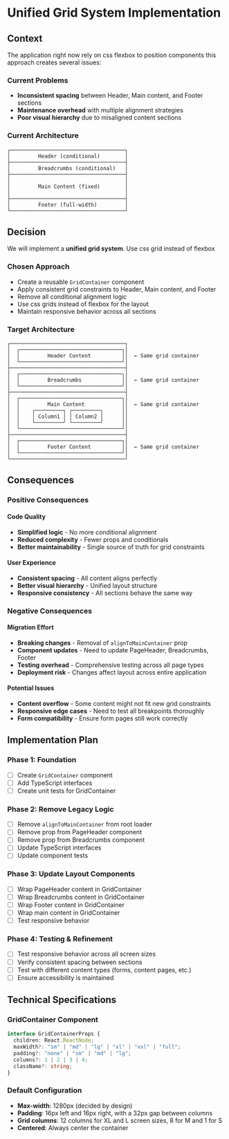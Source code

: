 # Unified Grid System Implementation

## Context

The application right now rely on css flexbox to position components this approach creates several issues:

### Current Problems

- **Inconsistent spacing** between Header, Main content, and Footer sections
- **Maintenance overhead** with multiple alignment strategies
- **Poor visual hierarchy** due to misaligned content sections

### Current Architecture

```
┌─────────────────────────────────────┐
│         Header (conditional)        │
├─────────────────────────────────────┤
│         Breadcrumbs (conditional)   │
├─────────────────────────────────────┤
│                                     │
│         Main Content (fixed)        │
│                                     │
├─────────────────────────────────────┤
│         Footer (full-width)         │
└─────────────────────────────────────┘
```

## Decision

We will implement a **unified grid system**. Use css grid instead of flexbox

### Chosen Approach

- Create a reusable `GridContainer` component
- Apply consistent grid constraints to Header, Main content, and Footer
- Remove all conditional alignment logic
- Use css grids instead of flexbox for the layout
- Maintain responsive behavior across all sections

### Target Architecture

```
┌─────────────────────────────────────┐
│  ┌─────────────────────────────────┐│
│  │         Header Content          ││  ← Same grid container
│  └─────────────────────────────────┘│
├─────────────────────────────────────┤
│  ┌─────────────────────────────────┐│
│  │         Breadcrumbs             ││  ← Same grid container
│  └─────────────────────────────────┘│
├─────────────────────────────────────┤
│  ┌─────────────────────────────────┐│
│  │         Main Content            ││  ← Same grid container
│  │    ┌─────────┐ ┌─────────┐      ││
│  │    │ Column1 │ │ Column2 │      ││
│  │    └─────────┘ └─────────┘      ││
│  └─────────────────────────────────┘│
├─────────────────────────────────────┤
│  ┌─────────────────────────────────┐│
│  │         Footer Content          ││  ← Same grid container
│  └─────────────────────────────────┘│
└─────────────────────────────────────┘
```

## Consequences

### Positive Consequences

#### Code Quality

- **Simplified logic** - No more conditional alignment
- **Reduced complexity** - Fewer props and conditionals
- **Better maintainability** - Single source of truth for grid constraints

#### User Experience

- **Consistent spacing** - All content aligns perfectly
- **Better visual hierarchy** - Unified layout structure
- **Responsive consistency** - All sections behave the same way

### Negative Consequences

#### Migration Effort

- **Breaking changes** - Removal of `alignToMainContainer` prop
- **Component updates** - Need to update PageHeader, Breadcrumbs, Footer
- **Testing overhead** - Comprehensive testing across all page types
- **Deployment risk** - Changes affect layout across entire application

#### Potential Issues

- **Content overflow** - Some content might not fit new grid constraints
- **Responsive edge cases** - Need to test all breakpoints thoroughly
- **Form compatibility** - Ensure form pages still work correctly

## Implementation Plan

### Phase 1: Foundation

- [ ] Create `GridContainer` component
- [ ] Add TypeScript interfaces
- [ ] Create unit tests for GridContainer

### Phase 2: Remove Legacy Logic

- [ ] Remove `alignToMainContainer` from root loader
- [ ] Remove prop from PageHeader component
- [ ] Remove prop from Breadcrumbs component
- [ ] Update TypeScript interfaces
- [ ] Update component tests

### Phase 3: Update Layout Components

- [ ] Wrap PageHeader content in GridContainer
- [ ] Wrap Breadcrumbs content in GridContainer
- [ ] Wrap Footer content in GridContainer
- [ ] Wrap main content in GridContainer
- [ ] Test responsive behavior

### Phase 4: Testing & Refinement

- [ ] Test responsive behavior across all screen sizes
- [ ] Verify consistent spacing between sections
- [ ] Test with different content types (forms, content pages, etc.)
- [ ] Ensure accessibility is maintained

## Technical Specifications

### GridContainer Component

```typescript
interface GridContainerProps {
  children: React.ReactNode;
  maxWidth?: "sm" | "md" | "lg" | "xl" | "xxl" | "full";
  padding?: "none" | "sm" | "md" | "lg";
  columns?: 1 | 2 | 3 | 4;
  className?: string;
}
```

### Default Configuration

- **Max-width**: 1280px (decided by design)
- **Padding**: 16px left and 16px right, with a 32px gap between columns
- **Grid columns**: 12 columns for XL and L screen sizes, 8 for M and 1 for S
- **Centered**: Always center the container
